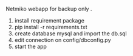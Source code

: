 Netmiko webapp for backup only .


1. install requirement package
2. pip install -r requirements.txt
3. create database mysql and import the db.sql
5. edit connection on config/dbconfig.py
6. start the app
